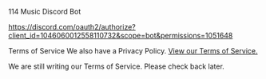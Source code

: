 114 Music Discord Bot

https://discord.com/oauth2/authorize?client_id=1046060012558110732&scope=bot&permissions=1051648

Terms of Service
We also have a Privacy Policy. [View our Terms of Service.]()



We are still writing our Terms of Service. Please check back later.